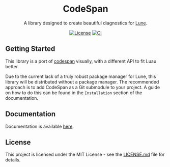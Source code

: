 <div align="center">

# CodeSpan

A library designed to create beautiful diagnostics for [Lune](https://github.com/filiptibell/lune).

[![License](https://img.shields.io/github/license/virtualbutfake/codespan-lune)](https://github.com/virtualbutfake/codespan-lune/blob/master/LICENSE.md)
[![CI](https://github.com/virtualbutfake/codespan-lune/actions/workflows/ci.yaml/badge.svg)](https://github.com/virtualbutfake/codespan-lune/actions)

</div>

## Getting Started

This library is a port of [codespan](https://github.com/brendanzab/codespan) visually, with a different API to fit Luau better. 

Due to the current lack of a truly robust package manager for Lune, this library will be distributed without a package manager. The recommended approach is to add CodeSpan as a Git submodule to your project. A guide on how to do this can be found in the `Installation` section of the documentation.

## Documentation

Documentation is available [here](https://docs.tijne.net/codespan).

## License

This project is licensed under the MIT License - see the [LICENSE.md](https://github.com/virtualbutfake/codespan-lune/blob/master/LICENSE.md) file for details.
